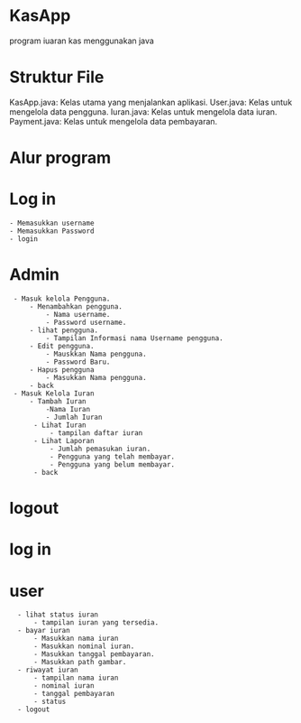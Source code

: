 # KasApp
program iuaran kas menggunakan java 

# Struktur File
   KasApp.java: Kelas utama yang menjalankan aplikasi.
   User.java: Kelas untuk mengelola data pengguna.
   Iuran.java: Kelas untuk mengelola data iuran.
   Payment.java: Kelas untuk mengelola data pembayaran.

# Alur program 
# Log in
    - Memasukkan username
    - Memasukkan Password
    - login
  # Admin
     - Masuk kelola Pengguna.
         - Menambahkan pengguna.
             - Nama username.
             - Password username.
         - lihat pengguna.
             - Tampilan Informasi nama Username pengguna.
         - Edit pengguna.
             - Mauskkan Nama pengguna.
             - Password Baru.
         - Hapus pengguna
             - Masukkan Nama pengguna.
         - back
     - Masuk Kelola Iuran
         - Tambah Iuran
             -Nama Iuran
             - Jumlah Iuran
          - Lihat Iuran
              - tampilan daftar iuran
          - Lihat Laporan
              - Jumlah pemasukan iuran.
              - Pengguna yang telah membayar.
              - Pengguna yang belum membayar.
          - back
  # logout 
  # log in 
  # user 
      - lihat status iuran 
          - tampilan iuran yang tersedia.
      - bayar iuran 
          - Masukkan nama iuran
          - Masukkan nominal iuran.
          - Masukkan tanggal pembayaran.
          - Masukkan path gambar.
      - riwayat iuran 
          - tampilan nama iuran
          - nominal iuran 
          - tanggal pembayaran 
          - status 
      - logout 
    
      

